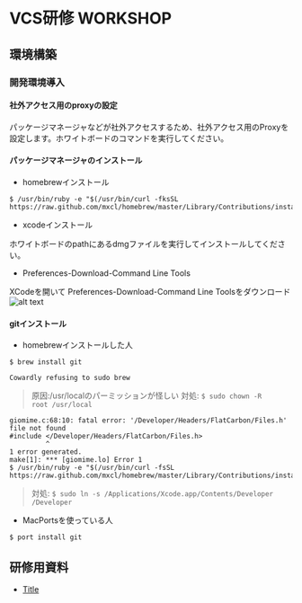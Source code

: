 # VCS研修 WORKSHOP
## 環境構築
###  開発環境導入
#### 社外アクセス用のproxyの設定

パッケージマネージャなどが社外アクセスするため、社外アクセス用のProxyを設定します。ホワイトボードのコマンドを実行してください。

#### パッケージマネージャのインストール

  * homebrewインストール

```
$ /usr/bin/ruby -e "$(/usr/bin/curl -fksSL https://raw.github.com/mxcl/homebrew/master/Library/Contributions/install_homebrew.rb)"
```

  * xcodeインストール

  ホワイトボードのpathにあるdmgファイルを実行してインストールしてください。

  * Preferences-Download-Command Line Tools

  XCodeを開いて Preferences-Download-Command Line Toolsをダウンロード
![alt text](https://github.com/umiyosh/git/blob/master/img/ins001.jpg?raw=true)

#### gitインストール

  * homebrewインストールした人

  ```
  $ brew install git
  ```

  ``` こんなの出た人がいたら、呼んでください
  Cowardly refusing to sudo brew
  ```

> 原因:/usr/localのパーミッションが怪しい
> 対処:
> <code>$ sudo chown -R root /usr/local</code>

  ``` こんなの出た人がいたら、呼んでください
  giomime.c:68:10: fatal error: '/Developer/Headers/FlatCarbon/Files.h' file not found
  #include </Developer/Headers/FlatCarbon/Files.h>
           ^
  1 error generated.
  make[1]: *** [giomime.lo] Error 1
  $ /usr/bin/ruby -e "$(/usr/bin/curl -fsSL https://raw.github.com/mxcl/homebrew/master/Library/Contributions/install_homebrew.rb)"
  ````

> 対処:
> <code>$ sudo ln -s /Applications/Xcode.app/Contents/Developer /Developer</code>

  * MacPortsを使っている人

  ```
  $ port install git
  ```

## 研修用資料

* [Title](https://github.com/umiyosh/git/blob/master/README.md)

